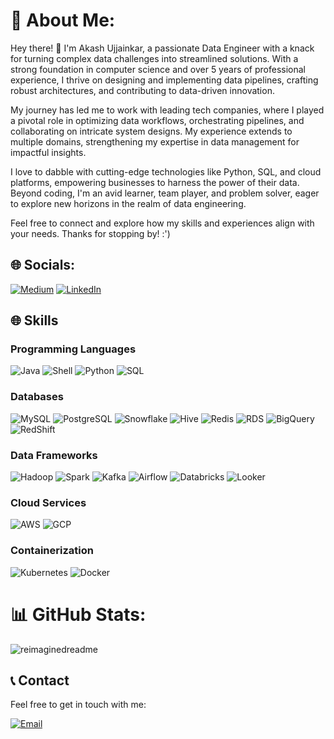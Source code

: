 # 💫 About Me:
Hey there! 👋 I'm Akash Ujjainkar, a passionate Data Engineer with a knack for turning complex data challenges into streamlined solutions. With a strong foundation in computer science and over 5 years of professional experience, I thrive on designing and implementing data pipelines, crafting robust architectures, and contributing to data-driven innovation.

My journey has led me to work with leading tech companies, where I played a pivotal role in optimizing data workflows, orchestrating pipelines, and collaborating on intricate system designs. My experience extends to multiple domains, strengthening my expertise in data management for impactful insights.

I love to dabble with cutting-edge technologies like Python, SQL, and cloud platforms, empowering businesses to harness the power of their data. Beyond coding, I'm an avid learner, team player, and problem solver, eager to explore new horizons in the realm of data engineering.

Feel free to connect and explore how my skills and experiences align with your needs. Thanks for stopping by! :')

## 🌐 Socials:
[![Medium](https://img.shields.io/badge/Medium-12100E?style=for-the-badge&logo=medium&logoColor=white)](https://medium.com/@akashujjainkar)
[![LinkedIn](https://img.shields.io/badge/LinkedIn-0077B5?style=for-the-badge&logo=linkedin&logoColor=white)](https://www.linkedin.com/in/akash-ujjainkar)

## 🌐 Skills

### Programming Languages
![Java](https://img.shields.io/badge/Java-Intermediate-orange)
![Shell](https://img.shields.io/badge/Shell-Advanced-blue)
![Python](https://img.shields.io/badge/Python-Advanced-blue)
![SQL](https://img.shields.io/badge/SQL-advanced-green)

### Databases
![MySQL](https://img.shields.io/badge/MySQL-advanced-orange)
![PostgreSQL](https://img.shields.io/badge/PostgreSQL-advanced-orange)
![Snowflake](https://img.shields.io/badge/Snowflake-Advanced-blue)
![Hive](https://img.shields.io/badge/Hive-Advanced-orange)
![Redis](https://img.shields.io/badge/Redis-Advanced-orange)
![RDS](https://img.shields.io/badge/RDS-Advanced-orange)
![BigQuery](https://img.shields.io/badge/BigQuery-Advanced-orange)
![RedShift](https://img.shields.io/badge/redshift-Advanced-orange)

### Data Frameworks
![Hadoop](https://img.shields.io/badge/Hadoop-Advanced-orange)
![Spark](https://img.shields.io/badge/Spark-Advanced-blue)
![Kafka](https://img.shields.io/badge/Kafka-Advanced-orange)
![Airflow](https://img.shields.io/badge/Airflow-Advanced-blue)
![Databricks](https://img.shields.io/badge/Databricks-Advanced-orange)
![Looker](https://img.shields.io/badge/Looker-Advanced-orange)

### Cloud Services
![AWS](https://img.shields.io/badge/AWS-Intermediate-orange)
![GCP](https://img.shields.io/badge/GCP-Intermediate-orange)

### Containerization
![Kubernetes](https://img.shields.io/badge/Kubernetes-Intermediate-orange)
![Docker](https://img.shields.io/badge/Docker-Intermediate-orange)


# 📊 GitHub Stats:
<div style="display: flex;">
    <img src="https://myreadme.vercel.app/api/embed/iamnotorious?panels=userstatistics,toprepositories,toplanguages,commitgraph&theme=dark" alt="reimaginedreadme" />
</div> 


## 📞 Contact

Feel free to get in touch with me:

[![Email](https://img.shields.io/badge/Email-ujjainkarss%40gmail.com-red)](mailto:ujjainkarss@gmail.com)
